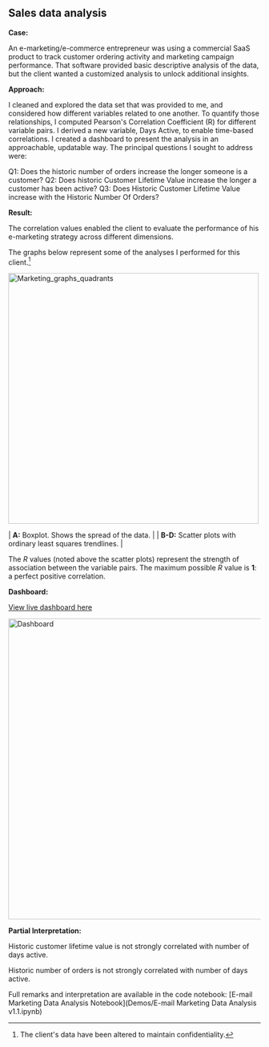 ## Sales data analysis

__Case:__ 

An e-marketing/e-commerce entrepreneur was using a commercial SaaS product to track customer ordering activity and marketing campaign performance.
That software provided basic descriptive analysis of the data, but the client wanted a customized analysis to unlock additional insights.

__Approach:__ 

I cleaned and explored the data set that was provided to me, and considered how different variables related to one another. To quantify those relationships, I computed Pearson's Correlation Coefficient (R) for different variable pairs. I derived a new variable, Days Active, to enable time-based correlations. I created a dashboard to present the analysis in an approachable, updatable way. The principal questions I sought to address were:

Q1: Does the historic number of orders increase the longer someone is a customer?
Q2: Does historic Customer Lifetime Value increase the longer a customer has been active?
Q3: Does Historic Customer Lifetime Value increase with the Historic Number Of Orders?

__Result:__ 

The correlation values enabled the client to evaluate the performance of his e-marketing strategy across different dimensions. 

The graphs below represent some of the analyses I performed for this client.[^1]

<img width="500" alt="Marketing_graphs_quadrants" src="https://user-images.githubusercontent.com/93352455/167263755-1637e8ff-319e-43a5-a479-0cc00dba1b75.png">

| **A:** Boxplot. Shows the spread of the data. | 
| **B-D:** Scatter plots with ordinary least squares trendlines. |

The *R* values (noted above the scatter plots) represent the strength of association between the variable pairs. The maximum possible *R* value is **1**: a perfect positive correlation. 

__Dashboard:__ 

[View live dashboard here](https://order-data-analysis-dashboard.onrender.com/)

<img width="600" alt="Dashboard" src="https://user-images.githubusercontent.com/93352455/229388397-4e00e2d0-2815-4665-9431-48ebf4f59297.png">

__Partial Interpretation:__ 

Historic customer lifetime value is not strongly correlated with number of days active. 

Historic number of orders is not strongly correlated with number of days active.

Full remarks and interpretation are available in the code notebook: [E-mail Marketing Data Analysis Notebook](Demos/E-mail Marketing Data Analysis v1.1.ipynb)

[^1]: The client's data have been altered to maintain confidentiality.
